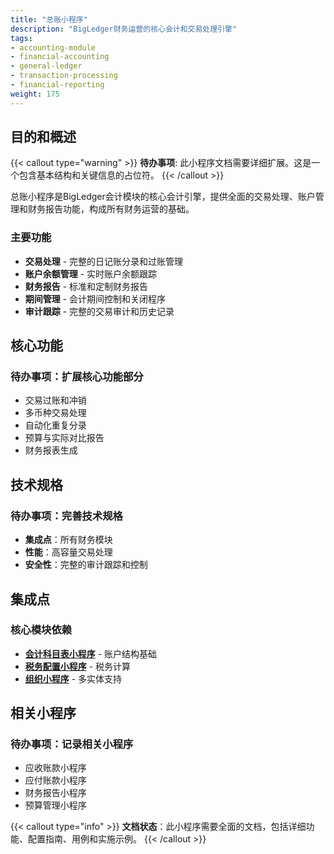 ```yaml
---
title: "总账小程序"
description: "BigLedger财务运营的核心会计和交易处理引擎"
tags:
- accounting-module
- financial-accounting
- general-ledger
- transaction-processing
- financial-reporting
weight: 175
---
```


## 目的和概述

{{< callout type="warning" >}}
**待办事项**: 此小程序文档需要详细扩展。这是一个包含基本结构和关键信息的占位符。
{{< /callout >}}

总账小程序是BigLedger会计模块的核心会计引擎，提供全面的交易处理、账户管理和财务报告功能，构成所有财务运营的基础。

### 主要功能
- **交易处理** - 完整的日记账分录和过账管理
- **账户余额管理** - 实时账户余额跟踪
- **财务报告** - 标准和定制财务报告
- **期间管理** - 会计期间控制和关闭程序
- **审计跟踪** - 完整的交易审计和历史记录

## 核心功能

### 待办事项：扩展核心功能部分
- 交易过账和冲销
- 多币种交易处理
- 自动化重复分录
- 预算与实际对比报告
- 财务报表生成

## 技术规格

### 待办事项：完善技术规格
- **集成点**：所有财务模块
- **性能**：高容量交易处理
- **安全性**：完整的审计跟踪和控制

## 集成点

### 核心模块依赖
- **[会计科目表小程序](/zh/applets/chart-of-account-applet/)** - 账户结构基础
- **[税务配置小程序](/zh/applets/tax-configuration-applet/)** - 税务计算
- **[组织小程序](/zh/applets/organization-applet/)** - 多实体支持

## 相关小程序

### 待办事项：记录相关小程序
- 应收账款小程序
- 应付账款小程序
- 财务报告小程序
- 预算管理小程序

{{< callout type="info" >}}
**文档状态**：此小程序需要全面的文档，包括详细功能、配置指南、用例和实施示例。
{{< /callout >}}